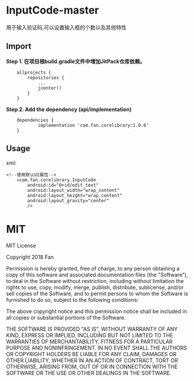 # InputCode-master

用于输入验证码,可以设置输入框的个数以及其他特性

## Import


**Step 1. 在项目根build.gradle文件中增加JitPack仓库依赖。** 
```
    allprojects {
		repositories {
			...
			jcenter()
		}
	}
```

**Step 2. Add the dependency (api/implementation)**
```
    dependencies {
	        implementation 'com.fan.corelibrary:1.0.0'
	}
```

## Usage

xml:


```
<!--使用默认UI属性-->
    <com.fan.corelibrary.InputCode
        android:id="@+id/edit_text"
        android:layout_width="wrap_content"
        android:layout_height="wrap_content"
        android:layout_gravity="center"
        />
```

# MIT

MIT License

Copyright 2018 Fan

Permission is hereby granted, free of charge, to any person obtaining a copy
of this software and associated documentation files (the "Software"), to deal
in the Software without restriction, including without limitation the rights
to use, copy, modify, merge, publish, distribute, sublicense, and/or sell
copies of the Software, and to permit persons to whom the Software is
furnished to do so, subject to the following conditions:

The above copyright notice and this permission notice shall be included in all
copies or substantial portions of the Software.

THE SOFTWARE IS PROVIDED "AS IS", WITHOUT WARRANTY OF ANY KIND, EXPRESS OR
IMPLIED, INCLUDING BUT NOT LIMITED TO THE WARRANTIES OF MERCHANTABILITY,
FITNESS FOR A PARTICULAR PURPOSE AND NONINFRINGEMENT. IN NO EVENT SHALL THE
AUTHORS OR COPYRIGHT HOLDERS BE LIABLE FOR ANY CLAIM, DAMAGES OR OTHER
LIABILITY, WHETHER IN AN ACTION OF CONTRACT, TORT OR OTHERWISE, ARISING FROM,
OUT OF OR IN CONNECTION WITH THE SOFTWARE OR THE USE OR OTHER DEALINGS IN THE
SOFTWARE.